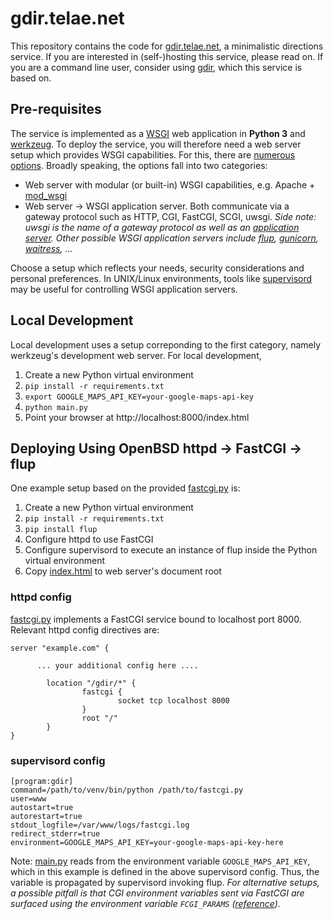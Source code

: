 # gdir.telae.net
This repository contains the code for [gdir.telae.net](https://gdir.telae.net), a minimalistic directions service. If you are interested in (self-)hosting this service, please read on. If you are a command line user, consider using [gdir](https://github.com/pafoster/gdir), which this service is based on.

## Pre-requisites
The service is implemented as a [WSGI](https://en.wikipedia.org/wiki/Web_Server_Gateway_Interface) web application in **Python 3** and [werkzeug](https://werkzeug.palletsprojects.com/en/2.2.x/#). To deploy the service, you will therefore need a web server setup which provides WSGI capabilities. For this, there are [numerous options](https://wsgi.readthedocs.io/en/latest/servers.html). Broadly speaking, the options fall into two categories:
* Web server with modular (or built-in) WSGI capabilities, e.g. Apache + [mod_wsgi](https://modwsgi.readthedocs.io/en/master/)
* Web server → WSGI application server. Both communicate via a gateway protocol such as HTTP, CGI, FastCGI, SCGI, uwsgi.
*Side note: uwsgi is the name of a gateway protocol as well as an [application server](https://uwsgi-docs.readthedocs.io/en/latest/). Other possible WSGI application servers include [flup](https://www.saddi.com/software/flup/), [gunicorn](https://gunicorn.org/), [waitress](https://docs.pylonsproject.org/projects/waitress/en/stable/index.html), ...*

Choose a setup which reflects your needs, security considerations and personal preferences. In UNIX/Linux environments, tools like [supervisord](http://supervisord.org/) may be useful for controlling WSGI application servers.

## Local Development
Local development uses a setup correponding to the first category, namely werkzeug's development web server. For local development,
1. Create a new Python virtual environment
2. `pip install -r requirements.txt`
3. `export GOOGLE_MAPS_API_KEY=your-google-maps-api-key`
4. `python main.py`
5. Point your browser at http://localhost:8000/index.html

## Deploying Using OpenBSD httpd → FastCGI → flup
One example setup based on the provided [fastcgi.py](fastcgi.py) is:
1. Create a new Python virtual environment
2. `pip install -r requirements.txt`
3. `pip install flup`
4. Configure httpd to use FastCGI
5. Configure supervisord to execute an instance of flup inside the Python virtual environment
6. Copy [index.html](index.html) to web server's document root

### httpd config
[fastcgi.py](fastcgi.py) implements a FastCGI service bound to localhost port 8000. Relevant httpd config directives are:
```
server "example.com" {

      ... your additional config here ....

        location "/gdir/*" {
                fastcgi {
                        socket tcp localhost 8000
                }
                root "/"
        }
}
```
### supervisord config
```
[program:gdir]
command=/path/to/venv/bin/python /path/to/fastcgi.py
user=www
autostart=true
autorestart=true
stdout_logfile=/var/www/logs/fastcgi.log
redirect_stderr=true
environment=GOOGLE_MAPS_API_KEY=your-google-maps-api-key-here
```
Note: [main.py](main.py) reads from the environment variable `GOOGLE_MAPS_API_KEY`, which in this example is defined in the above supervisord config. Thus, the variable is propagated by supervisord invoking flup. *For alternative setups, a possible pitfall is that CGI environment variables sent via FastCGI are surfaced using the environment variable `FCGI_PARAMS` ([reference](https://serverfault.com/questions/929993/how-does-nginx-pass-environmental-variables-to-fast-cgi-handlers-like-php-fpm)).*
